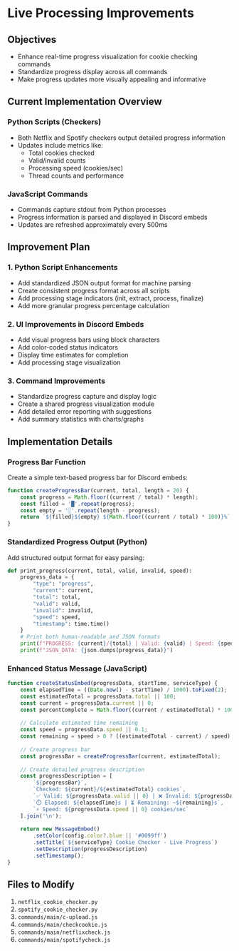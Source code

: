 # Live Processing Improvements

## Objectives
- Enhance real-time progress visualization for cookie checking commands
- Standardize progress display across all commands
- Make progress updates more visually appealing and informative

## Current Implementation Overview

### Python Scripts (Checkers)
- Both Netflix and Spotify checkers output detailed progress information
- Updates include metrics like:
  - Total cookies checked
  - Valid/invalid counts
  - Processing speed (cookies/sec)
  - Thread counts and performance
  
### JavaScript Commands
- Commands capture stdout from Python processes
- Progress information is parsed and displayed in Discord embeds
- Updates are refreshed approximately every 500ms

## Improvement Plan

### 1. Python Script Enhancements
- Add standardized JSON output format for machine parsing
- Create consistent progress format across all scripts
- Add processing stage indicators (init, extract, process, finalize)
- Add more granular progress percentage calculation

### 2. UI Improvements in Discord Embeds
- Add visual progress bars using block characters
- Add color-coded status indicators
- Display time estimates for completion
- Add processing stage visualization

### 3. Command Improvements
- Standardize progress capture and display logic
- Create a shared progress visualization module
- Add detailed error reporting with suggestions
- Add summary statistics with charts/graphs

## Implementation Details

### Progress Bar Function
Create a simple text-based progress bar for Discord embeds:
```javascript
function createProgressBar(current, total, length = 20) {
    const progress = Math.floor((current / total) * length);
    const filled = '█'.repeat(progress);
    const empty = '░'.repeat(length - progress);
    return `${filled}${empty} ${Math.floor((current / total) * 100)}%`;
}
```

### Standardized Progress Output (Python)
Add structured output format for easy parsing:
```python
def print_progress(current, total, valid, invalid, speed):
    progress_data = {
        "type": "progress",
        "current": current,
        "total": total,
        "valid": valid,
        "invalid": invalid,
        "speed": speed,
        "timestamp": time.time()
    }
    # Print both human-readable and JSON formats
    print(f"PROGRESS: {current}/{total} | Valid: {valid} | Speed: {speed:.2f} cookies/sec")
    print(f"JSON_DATA: {json.dumps(progress_data)}")
```

### Enhanced Status Message (JavaScript)
```javascript
function createStatusEmbed(progressData, startTime, serviceType) {
    const elapsedTime = ((Date.now() - startTime) / 1000).toFixed(2);
    const estimatedTotal = progressData.total || 100;
    const current = progressData.current || 0;
    const percentComplete = Math.floor((current / estimatedTotal) * 100);
    
    // Calculate estimated time remaining
    const speed = progressData.speed || 0.1;
    const remaining = speed > 0 ? ((estimatedTotal - current) / speed).toFixed(2) : "unknown";
    
    // Create progress bar
    const progressBar = createProgressBar(current, estimatedTotal);
    
    // Create detailed progress description
    const progressDescription = [
        `${progressBar}`,
        `Checked: ${current}/${estimatedTotal} cookies`,
        `✅ Valid: ${progressData.valid || 0} | ❌ Invalid: ${progressData.invalid || 0}`,
        `⏱️ Elapsed: ${elapsedTime}s | ⏳ Remaining: ~${remaining}s`,
        `⚡ Speed: ${progressData.speed || 0} cookies/sec`
    ].join('\n');
    
    return new MessageEmbed()
        .setColor(config.color?.blue || '#0099ff')
        .setTitle(`${serviceType} Cookie Checker - Live Progress`)
        .setDescription(progressDescription)
        .setTimestamp();
}
```

## Files to Modify

1. `netflix_cookie_checker.py`
2. `spotify_cookie_checker.py`
3. `commands/main/c-upload.js`
4. `commands/main/checkcookie.js`
5. `commands/main/netflixcheck.js`
6. `commands/main/spotifycheck.js`